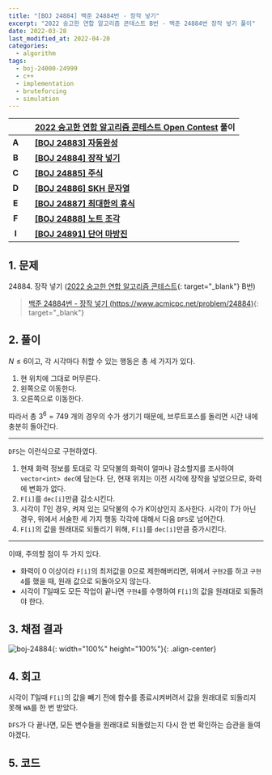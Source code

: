 ```yaml
---
title: "[BOJ 24884] 백준 24884번 - 장작 넣기"
excerpt: "2022 숭고한 연합 알고리즘 콘테스트 B번 - 백준 24884번 장작 넣기 풀이"
date: 2022-03-28
last_modified_at: 2022-04-20
categories:
  - algorithm
tags:
  - boj-24000-24999
  - c++
  - implementation
  - bruteforcing
  - simulation
---
```


|||[2022 숭고한 연합 알고리즘 콘테스트 Open Contest](https://burningfalls.github.io/contest/skh-baekjoon-contest/) 풀이|
|:---:|:---:|:---|
|**A**||**[[BOJ 24883] 자동완성](https://burningfalls.github.io/algorithm/boj-24883/)**|
|**B**||**[[BOJ 24884] 장작 넣기](https://burningfalls.github.io/algorithm/boj-24884/)**|
|**C**||**[[BOJ 24885] 주식](https://burningfalls.github.io/algorithm/boj-24885/)**|
|**D**||**[[BOJ 24886] SKH 문자열](https://burningfalls.github.io/algorithm/boj-24886/)**|
|**E**||**[[BOJ 24887] 최대한의 휴식](https://burningfalls.github.io/algorithm/boj-24887/)**|
|**F**||**[[BOJ 24888] 노트 조각](https://burningfalls.github.io/algorithm/boj-24888/)**|
|**I**||**[[BOJ 24891] 단어 마방진](https://burningfalls.github.io/algorithm/boj-24891/)**|

## 1. 문제
$24884$. 장작 넣기 ([2022 숭고한 연합 알고리즘 콘테스트](https://burningfalls.github.io/contest/skh-baekjoon-contest/){: target="_blank"} B번)

> [백준 24884번 - 장작 넣기 (https://www.acmicpc.net/problem/24884)](https://www.acmicpc.net/problem/24884){: target="_blank"}

## 2. 풀이

$N\leq 6$이고, 각 시각마다 취할 수 있는 행동은 총 세 가지가 있다.

1. 현 위치에 그대로 머무른다.
1. 왼쪽으로 이동한다.
1. 오른쪽으로 이동한다.

따라서 총 $3^6=749$ 개의 경우의 수가 생기기 때문에, 브루트포스를 돌리면 시간 내에 충분히 돌아간다.

---

`DFS`는 이런식으로 구현하였다.
1. 현재 화력 정보를 토대로 각 모닥불의 화력이 얼마나 감소할지를 조사하여 `vector<int> dec`에 담는다.
단, 현재 위치는 이전 시각에 장작을 넣었으므로, 화력에 변화가 없다.
1. `F[i]`를 `dec[i]`만큼 감소시킨다.
1. 시각이 $T$인 경우, 켜져 있는 모닥불의 수가 $K$이상인지 조사한다.
시각이 $T$가 아닌 경우, 위에서 서술한 세 가지 행동 각각에 대해서 다음 `DFS`로 넘어간다.
1. `F[i]`의 값을 원래대로 되돌리기 위해, `F[i]`를 `dec[i]`만큼 증가시킨다.

---

이때, 주의할 점이 두 가지 있다.
* 화력이 $0$ 이상이라 `F[i]`의 최저값을 0으로 제한해버리면, 위에서 `구현2`를 하고 `구현4`를 했을 때, 원래 값으로 되돌아오지 않는다.
* 시각이 $T$일때도 모든 작업이 끝나면 `구현4`를 수행하여 `F[i]`의 값을 원래대로 되돌려야 한다.

## 3. 채점 결과

![boj-24884](https://user-images.githubusercontent.com/30232837/160349910-e8f81230-ddb5-488b-94d8-58506a97f43b.png "boj-24884"){: width="100%" height="100%"}{: .align-center}

## 4. 회고

시각이 $T$일때 `F[i]`의 값을 빼기 전에 함수를 종료시켜버려서 값을 원래대로 되돌리지 못해 `WA`를 한 번 받았다.

`DFS`가 다 끝나면, 모든 변수들을 원래대로 되돌렸는지 다시 한 번 확인하는 습관을 들여야겠다.

## 5. 코드

<script src="https://gist.github.com/BurningFalls/75155a47eb7a76e5cc037cad4f657a6e.js"></script>